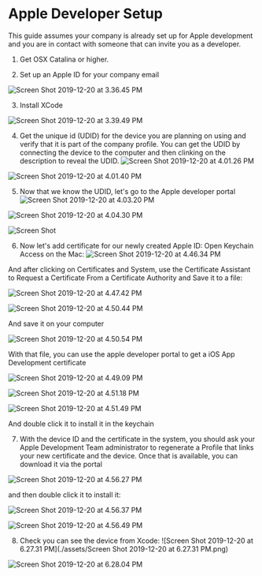 # Apple Developer Setup

This guide assumes your company is already set up for Apple development and you are in contact with someone that can invite you as a developer.



1. Get OSX Catalina or higher.

2. Set up an Apple ID for your company email

![Screen Shot 2019-12-20 at 3.36.45 PM](./assets/Screen%20Shot%202019-12-20%20at%203.36.45%20PM.png)

3. Install XCode

![Screen Shot 2019-12-20 at 3.39.49 PM](./assets/Screen%20Shot%202019-12-20%20at%203.39.49%20PM.png)

4. Get the unique id (UDID) for the device you are planning on using and verify that it is part of the company profile. You can get the UDID by connecting the device to the computer and then clinking on the description to reveal the UDID.
   ![Screen Shot 2019-12-20 at 4.01.26 PM](./assets/Screen%20Shot%202019-12-20%20at%204.01.26%20PM.png)

![Screen Shot 2019-12-20 at 4.01.40 PM](./assets/Screen%20Shot%202019-12-20%20at%204.01.40%20PM.png)

5. Now that we know the UDID, let's go to the Apple developer portal
   ![Screen Shot 2019-12-20 at 4.03.20 PM](./assets/Screen%20Shot%202019-12-20%20at%204.03.20%20PM.png)

![Screen Shot 2019-12-20 at 4.04.30 PM](./assets/Screen%20Shot%202019-12-20%20at%204.04.30%20PM.png)

![Screen Shot](./assets/Screen%20Shot.png)

6. Now let's add certificate for our newly created Apple ID:
   Open Keychain Access on the Mac:
   ![Screen Shot 2019-12-20 at 4.46.34 PM](./assets/Screen%20Shot%202019-12-20%20at%204.46.34%20PM.png)

And after clicking on Certificates and System, use the Certificate Assistant to Request a Certificate From a Certificate Authority and Save it to a file:



![Screen Shot 2019-12-20 at 4.47.42 PM](./assets/Screen%20Shot%202019-12-20%20at%204.47.42%20PM.png)

![Screen Shot 2019-12-20 at 4.50.44 PM](./assets/Screen%20Shot%202019-12-20%20at%204.50.44%20PM.png)

And save it on your computer

![Screen Shot 2019-12-20 at 4.50.54 PM](./assets/Screen%20Shot%202019-12-20%20at%204.50.54%20PM.png)

With that file, you can use the apple developer portal to get a iOS App Development certificate

![Screen Shot 2019-12-20 at 4.49.09 PM](./assets/Screen%20Shot%202019-12-20%20at%204.49.09%20PM.png)

![Screen Shot 2019-12-20 at 4.51.18 PM](./assets/Screen%20Shot%202019-12-20%20at%204.51.18%20PM.png)

![Screen Shot 2019-12-20 at 4.51.49 PM](./assets/Screen%20Shot%202019-12-20%20at%204.51.49%20PM.png)

And double click it to install it in the keychain

7. With the device ID and the certificate in the system, you should ask your Apple Development Team administrator to regenerate a Profile that links your new certificate and the device. Once that is available, you can download it via the portal

![Screen Shot 2019-12-20 at 4.56.27 PM](./assets/Screen%20Shot%202019-12-20%20at%204.56.27%20PM.png)

and then double click it to install it:

![Screen Shot 2019-12-20 at 4.56.37 PM](./assets/Screen%20Shot%202019-12-20%20at%204.56.37%20PM.png)

![Screen Shot 2019-12-20 at 4.56.49 PM](./assets/Screen%20Shot%202019-12-20%20at%204.58.54%20PM.png)

8. Check you can see the device from Xcode:
   ![Screen Shot 2019-12-20 at 6.27.31 PM](./assets/Screen Shot 2019-12-20 at 6.27.31 PM.png)

![Screen Shot 2019-12-20 at 6.28.04 PM](./assets/Screen%20Shot%202019-12-20%20at%206.28.04%20PM.png)
